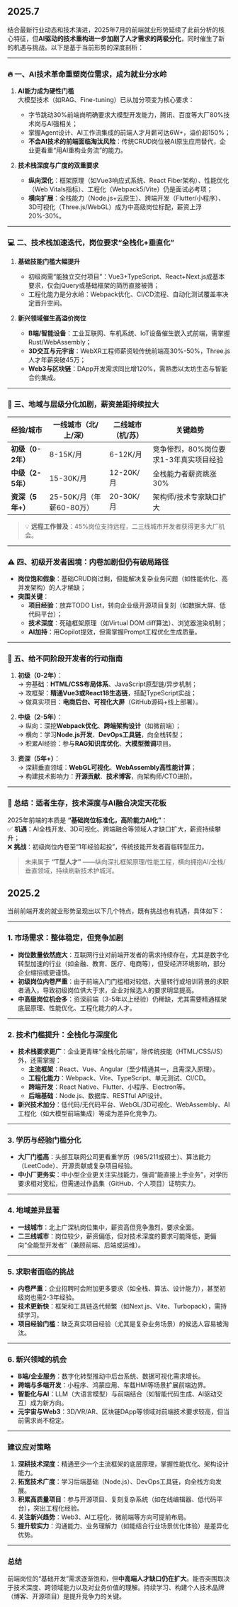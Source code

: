 ## 2025.7
结合最新行业动态和技术演进，2025年7月的前端就业形势延续了此前分析的核心特征，但**AI驱动的技术重构进一步加剧了人才需求的两极分化**，同时催生了新的机遇与挑战。以下是基于当前形势的深度剖析：

---

### 🔥 一、AI技术革命重塑岗位需求，成为就业分水岭
1. **AI能力成为硬性门槛**  
   大模型技术（如RAG、Fine-tuning）已从加分项变为核心要求：  
   - 字节跳动30%前端岗明确要求大模型开发能力，腾讯、百度等大厂80%技术岗与AI强相关；  
   - 掌握Agent设计、AI工作流集成的前端人才月薪可达6W+，溢价超150%；  
   - **不会AI技术的前端面临淘汰风险**：传统CRUD岗位被AI原生应用替代，企业更看重“用AI重构业务流”的能力。

2. **技术栈深度与广度的双重要求**  
   - **纵向深化**：框架原理（如Vue3响应式系统、React Fiber架构）、性能优化（Web Vitals指标）、工程化（Webpack5/Vite）仍是面试必考项；  
   - **横向扩展**：全栈能力（Node.js+云原生）、跨端开发（Flutter/小程序）、3D可视化（Three.js/WebGL）成为中高级岗位标配，薪资上浮20%-30%。

---

### 💻 二、技术栈加速迭代，岗位要求“全栈化+垂直化”
1. **基础技能门槛大幅提升**  
   - 初级岗需“能独立交付项目”：Vue3+TypeScript、React+Next.js成基本要求，仅会jQuery或基础框架的简历直接被筛；  
   - 工程化能力是分水岭：Webpack优化、CI/CD流程、自动化测试覆盖率决定晋升空间。

2. **新兴领域催生高溢价岗位**  
   - **B端/智能设备**：工业互联网、车机系统、IoT设备催生嵌入式前端，需掌握Rust/WebAssembly；  
   - **3D交互与元宇宙**：WebXR工程师薪资较传统前端高30%-50%，Three.js人才年薪突破45万；  
   - **Web3与区块链**：DApp开发需求同比增120%，需熟悉以太坊生态与智能合约集成。

---

### 📍 三、地域与层级分化加剧，薪资差距持续拉大
| **经验/城市** | **一线城市（北/上/深）** | **二线城市（杭/苏）**   | **关键趋势**                  |  
|---------------|--------------------------|------------------------|-------------------------------|  
| **初级（0-2年）** | 8-15K/月                | 6-12K/月              | 竞争惨烈，80%岗位要求1-3年真实项目经验 |  
| **中级（2-5年）** | 15-30K/月               | 12-20K/月             | 全栈能力者薪资跳涨30% |  
| **资深（5年+）**  | 25-50K/月（年薪60-80万）| 20-30K/月             | 架构师/技术专家缺口扩大 |  

> 💡 **远程工作普及**：45%岗位支持远程，二三线城市开发者获得更多大厂机会。

---

### ⚠️ 四、初级开发者困境：内卷加剧但仍有破局路径
- **岗位饱和假象**：基础CRUD岗过剩，但能解决复杂业务问题（如性能优化、高并发架构）的人才稀缺；  
- **突围关键**：  
  - **项目经验**：放弃TODO List，转向企业级开源项目复刻（如数据大屏、低代码平台）；  
  - **技术深度**：死磕框架原理（如Virtual DOM diff算法）、浏览器渲染机制；  
  - **AI加持**：用Copilot提效，但需掌握Prompt工程优化生成质量。

---

### 🚀 五、给不同阶段开发者的行动指南
1. **初级（0-2年）**：  
   → 夯基础：**HTML/CSS布局体系**、JavaScript原型链/异步机制；  
   → 攻框架：**精通Vue3或React18生态链**，搭配TypeScript实战；  
   → 做真实项目：**电商后台、可视化大屏**（GitHub源码+线上部署）。

2. **中级（2-5年）**：  
   → 纵向：深挖**Webpack优化**、**跨端架构设计**（如微前端）；  
   → 横向：学习**Node.js开发**、**DevOps工具链**，向全栈转型；  
   → 积累AI经验：参与**RAG知识库优化**、**大模型微调**项目。

3. **资深（5年+）**：  
   → 深耕垂直领域：**WebGL可视化**、**WebAssembly高性能计算**；  
   → 构建技术影响力：**开源贡献**、**技术博客**，向架构师/CTO进阶。

---

### 💎 总结：适者生存，技术深度与AI融合决定天花板  
2025年前端的本质是 **“基础岗位标准化，高阶能力AI化”**：  
✅ **机遇**：AI全栈开发、3D可视化、跨端融合等领域人才缺口扩大，薪资持续攀升；  
❌ **挑战**：初级岗位内卷至“1年经验起投”，传统技能开发者面临转型压力。  

> 未来属于 **“T型人才”** ——纵向深扎框架原理/性能工程，横向拥抱AI/全栈/垂直领域，持续刷新技术护城河。



## 2025.2

当前前端开发的就业形势呈现出以下几个特点，既有挑战也有机遇，具体如下：

---

### **1. 市场需求：整体稳定，但竞争加剧**
- **岗位数量依然庞大**：互联网行业对前端开发者的需求持续存在，尤其是数字化转型加速的行业（如金融、教育、医疗、电商等），但受经济环境影响，部分企业缩招或更谨慎。
- **初级岗位内卷严重**：由于前端入门门槛相对较低，大量转行或培训背景的求职者涌入，导致初级岗位供大于求，企业对候选人的要求明显提高。
- **中高级岗位机会多**：资深前端（3-5年以上经验）仍稀缺，尤其需要精通框架底层原理、性能优化、工程化能力的人才。

---

### **2. 技术门槛提升：全栈化与深度化**
- **技术栈要求更广**：企业更青睐“全栈化前端”，除传统技能（HTML/CSS/JS）外，还需掌握：
  - **主流框架**：React、Vue、Angular（至少精通其一，且需深入原理）。
  - **工程化能力**：Webpack、Vite、TypeScript、单元测试、CI/CD。
  - **跨端开发**：React Native、Flutter、小程序、Electron等。
  - **后端基础**：Node.js、数据库、RESTful API设计。
- **新兴技术加分**：低代码/无代码平台、WebGL/3D可视化、WebAssembly、AI工程化（如大模型前端集成）等成为差异化竞争力。

---

### **3. 学历与经验门槛分化**
- **大厂门槛高**：头部互联网公司更看重学历（985/211或硕士）、算法能力（LeetCode）、开源贡献或复杂项目经验。
- **中小厂更务实**：中小型企业更关注实战能力，强调“能直接上手业务”，对学历要求相对宽松，但需通过作品集（GitHub、个人项目）证明实力。

---

### **4. 地域差异显著**
- **一线城市**：北上广深杭岗位集中，薪资高但竞争激烈，要求全面。
- **二三线城市**：岗位较少，薪资偏低，但对技术深度的要求可能降低，更偏向“全能型开发者”（兼顾前端、后端或运维）。

---

### **5. 求职者面临的挑战**
- **内卷严重**：企业招聘时会附加更多要求（如全栈、算法、设计能力），甚至初级岗也需2-3年经验。
- **技术更新快**：框架和工具链迭代频繁（如Next.js、Vite、Turbopack），需持续学习。
- **项目经验门槛**：缺乏真实项目经验（尤其是复杂业务场景）的候选人容易被淘汰。

---

### **6. 新兴领域的机会**
- **B端/企业服务**：数字化转型推动中后台系统、数据可视化需求增长。
- **跨端与多端开发**：小程序、鸿蒙应用、车载HMI等场景扩展前端边界。
- **智能化与AI**：LLM（大语言模型）与前端结合（如智能代码生成、AI驱动交互）成为新方向。
- **元宇宙与Web3**：3D/VR/AR、区块链DApp等领域对前端技术要求较高，但当前需求尚不稳定。

---

### **建议应对策略**
1. **深耕技术深度**：精通至少一个主流框架的底层原理，掌握性能优化、架构设计能力。
2. **拓宽技术广度**：学习后端基础（Node.js）、DevOps工具链，向全栈方向发展。
3. **积累高质量项目**：参与开源项目、复刻复杂系统（如在线编辑器、低代码平台），突出工程化经验。
4. **关注新兴趋势**：Web3、AI工程化、微前端等方向可提前布局。
5. **提升软实力**：沟通能力、业务理解力（如能结合行业场景优化体验）是差异化优势。

---

### **总结**
前端岗位的“基础开发”需求逐渐饱和，但**中高端人才缺口仍在扩大**。能否突围取决于技术深度、跨领域能力以及对业务价值的理解。持续学习、构建个人技术品牌（博客、开源项目）是提升竞争力的关键。